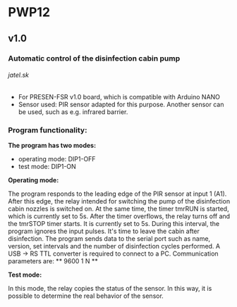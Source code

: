 # PWP12
## v1.0
### Automatic control of the disinfection cabin pump
###### jatel.sk

- For PRESEN-FSR v1.0 board, which is compatible with Arduino NANO
- Sensor used: PIR sensor adapted for this purpose. Another sensor can be used, such as e.g. infrared barrier.

### Program functionality:

**The program has two modes:**  

- operating mode: DIP1-OFF
- test mode: DIP1-ON

**Operating mode:**  

The program responds to the leading edge of the PIR sensor at input 1 (A1). After this edge, the relay intended for switching the pump of the disinfection cabin nozzles is switched on. At the same time, the timer tmrRUN is started, which is currently set to 5s. After the timer overflows, the relay turns off and the tmrSTOP timer starts. It is currently set to 5s. During this interval, the program ignores the input pulses. It's time to leave the cabin after disinfection.
The program sends data to the serial port such as name, version, set intervals and the number of disinfection cycles performed. A USB -> RS TTL converter is required to connect to a PC. Communication parameters are: ** 9600 1 N **

**Test mode:**  

In this mode, the relay copies the status of the sensor. In this way, it is possible to determine the real behavior of the sensor.